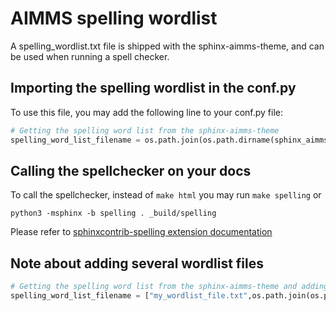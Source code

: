 AIMMS spelling wordlist
================================

A spelling_wordlist.txt file is shipped with the sphinx-aimms-theme, and can be used when running a spell checker.

Importing the spelling wordlist in the conf.py
-

To use this file, you may add the following line to your conf.py file:

``` python
# Getting the spelling word list from the sphinx-aimms-theme
spelling_word_list_filename = os.path.join(os.path.dirname(sphinx_aimms_theme.__file__),"spelling_wordlist.txt")

```

Calling the spellchecker on your docs
-

To call the spellchecker, instead of `make html` you may run `make spelling` or
```
python3 -msphinx -b spelling . _build/spelling
```
Please refer to [sphinxcontrib-spelling extension documentation](https://sphinxcontrib-spelling.readthedocs.io/en/latest/)

Note about adding several wordlist files
-

``` python
# Getting the spelling word list from the sphinx-aimms-theme and adding a personal file. Those 2 files will be merged.
spelling_word_list_filename = ["my_wordlist_file.txt",os.path.join(os.path.dirname(sphinx_aimms_theme.__file__),"spelling_wordlist.txt")]

```
